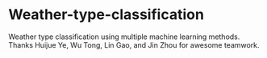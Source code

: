 # Weather-type-classification
Weather type classification using multiple machine learning methods.
Thanks Huijue Ye, Wu Tong, Lin Gao, and Jin Zhou for awesome teamwork.
